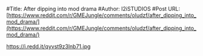 #Title: After dipping into mod drama
#Author: I2iSTUDIOS
#Post URL: [https://www.reddit.com/r/GMEJungle/comments/oludzf/after_dipping_into_mod_drama/](https://www.reddit.com/r/GMEJungle/comments/oludzf/after_dipping_into_mod_drama/)


https://i.redd.it/qyvst9z3lnb71.jpg